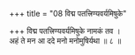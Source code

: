 +++
title = "08 विद्म पतत्त्रिण्यवर्यमिषुके"

+++
विद्म पतत्त्रिण्यवर्यमिषुके नामकं तव ।  
अहं ते मन आ ददे मनो मनोमुषिर्यथा ॥ ८ ॥